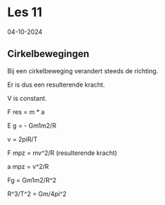 # Les 11

04-10-2024

## Cirkelbewegingen

Bij een cirkelbeweging verandert steeds de richting.

Er is dus een resulterende kracht.

V is constant.

F res = m * a

E g = - Gm1m2/R

v = 2piR/T

F mpz = mv^2/R (resulterende kracht)

a mpz = v^2/R

Fg = Gm1m2/R^2

R^3/T^2 = Gm/4pi^2